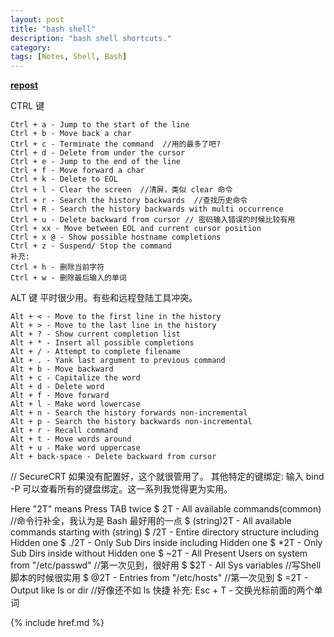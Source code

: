 ```yaml
---
layout: post
title: "bash shell"
description: "bash shell shortcuts."
category: 
tags: [Notes, Shell, Bash]
---
```


__[repost](http://blogread.cn/it/article/1749?f=wb)__  

CTRL 键

    Ctrl + a - Jump to the start of the line
    Ctrl + b - Move back a char
    Ctrl + c - Terminate the command  //用的最多了吧?
    Ctrl + d - Delete from under the cursor
    Ctrl + e - Jump to the end of the line
    Ctrl + f - Move forward a char
    Ctrl + k - Delete to EOL
    Ctrl + l - Clear the screen  //清屏，类似 clear 命令
    Ctrl + r - Search the history backwards  //查找历史命令
    Ctrl + R - Search the history backwards with multi occurrence
    Ctrl + u - Delete backward from cursor // 密码输入错误的时候比较有用
    Ctrl + xx - Move between EOL and current cursor position
    Ctrl + x @ - Show possible hostname completions
    Ctrl + z - Suspend/ Stop the command 
    补充:
    Ctrl + h - 删除当前字符
    Ctrl + w - 删除最后输入的单词

ALT 键
平时很少用。有些和远程登陆工具冲突。

    Alt + < - Move to the first line in the history
    Alt + > - Move to the last line in the history
    Alt + ? - Show current completion list
    Alt + * - Insert all possible completions
    Alt + / - Attempt to complete filename
    Alt + . - Yank last argument to previous command
    Alt + b - Move backward
    Alt + c - Capitalize the word
    Alt + d - Delete word
    Alt + f - Move forward
    Alt + l - Make word lowercase
    Alt + n - Search the history forwards non-incremental
    Alt + p - Search the history backwards non-incremental
    Alt + r - Recall command
    Alt + t - Move words around
    Alt + u - Make word uppercase
    Alt + back-space - Delete backward from cursor

// SecureCRT 如果没有配置好，这个就很管用了。
其他特定的键绑定:
输入 bind -P 可以查看所有的键盘绑定。这一系列我觉得更为实用。

Here "2T" means Press TAB twice
    $ 2T - All available commands(common) //命令行补全，我认为是 Bash 最好用的一点
    $ (string)2T - All available commands starting with (string)
    $ /2T - Entire directory structure including Hidden one
    $ ./2T - Only Sub Dirs inside including Hidden one
    $ *2T - Only Sub Dirs inside without Hidden one
    $ ~2T - All Present Users on system from "/etc/passwd" //第一次见到，很好用
    $ $2T - All Sys variables //写Shell脚本的时候很实用
    $ @2T - Entries from "/etc/hosts"  //第一次见到
    $ =2T - Output like ls or dir //好像还不如 ls 快捷
补充:
    Esc + T - 交换光标前面的两个单词

{% include href.md %}
